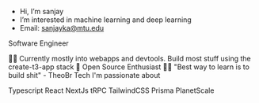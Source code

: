 - Hi, I’m sanjay
- I’m interested in machine learning and deep learning
- Email: sanjayka@mtu.edu

<!---
sanjaykatta1/sanjaykatta1 is a ✨ special ✨ repository because its `README.md` (this file) appears on your GitHub profile.
You can click the Preview link to take a look at your changes.
--->
Software Engineer

👨‍💻 Currently mostly into webapps and devtools. Build most stuff using the create-t3-app stack
🤝 Open Source Enthusiast
🧑‍🏫 "Best way to learn is to build shit" - TheoBr
Tech I'm passionate about

Typescript  React  NextJs  tRPC  TailwindCSS  Prisma  PlanetScale
